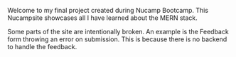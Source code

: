 Welcome to my final project created during Nucamp Bootcamp.
This Nucampsite showcases all I have learned about the MERN stack.

Some parts of the site are intentionally broken.
An example is the Feedback form throwing an error on submission.
This is because there is no backend to handle the feedback.